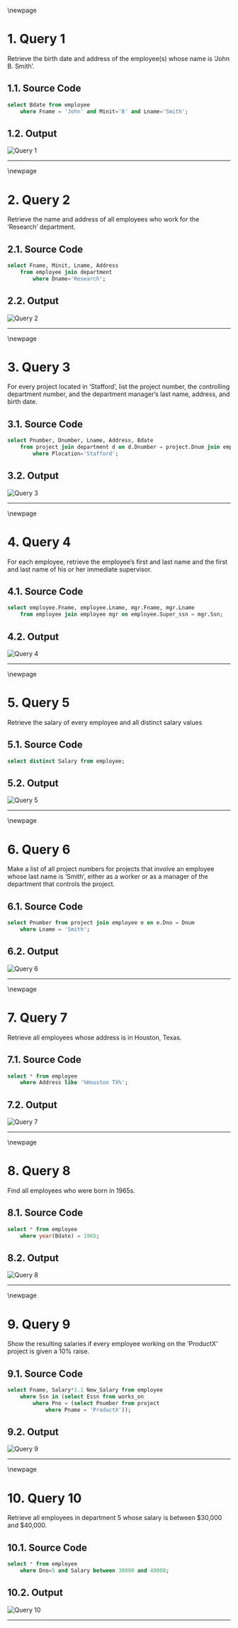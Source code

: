 \newpage

# 1. Query 1
Retrieve the birth date and address of the employee(s) whose name is ‘John B. Smith’. 

## 1.1. Source Code
```sql
select Bdate from employee
    where Fname = 'John' and Minit='B' and Lname='Smith';
```

## 1.2. Output
![Query 1](s1.png)

---

\newpage
 
# 2. Query 2
Retrieve the name and address of all employees who work for the ‘Research’ department. 

## 2.1. Source Code
```sql
select Fname, Minit, Lname, Address
    from employee join department
        where Dname='Research';
```

## 2.2. Output
![Query 2](s2.png)

---

\newpage
 
# 3. Query 3
For every project located in ‘Stafford’, list the project number, the controlling department number, and the department manager’s last name, address, and birth date.	 

## 3.1. Source Code
```sql
select Pnumber, Dnumber, Lname, Address, Bdate
    from project join department d on d.Dnumber = project.Dnum join employee e on e.Ssn = d.Mgr_ssn
        where Plocation='Stafford';
```

## 3.2. Output
![Query 3](s3.png)

---

\newpage
 
# 4. Query 4
For each employee, retrieve the employee’s first and last name and the first and last name of his or her immediate supervisor. 

## 4.1. Source Code
```sql
select employee.Fname, employee.Lname, mgr.Fname, mgr.Lname
    from employee join employee mgr on employee.Super_ssn = mgr.Ssn;
```

## 4.2. Output
![Query 4](s4.png)

---

\newpage
 
# 5. Query 5
Retrieve the salary of every employee and all distinct salary values 

## 5.1. Source Code
```sql
select distinct Salary from employee;
```

## 5.2. Output
![Query 5](s5.png)

---

\newpage
 
# 6. Query 6
Make a list of all project numbers for projects that involve an employee whose last name is ‘Smith’, either as a worker or as a manager of the department that controls the project. 

## 6.1. Source Code
```sql
select Pnumber from project join employee e on e.Dno = Dnum
    where Lname = 'Smith';
```

## 6.2. Output
![Query 6](s6.png)

---

\newpage
 
# 7. Query 7
Retrieve all employees whose address is in Houston, Texas. 

## 7.1. Source Code
```sql
select * from employee
    where Address like '%Houston TX%';
```

## 7.2. Output
![Query 7](s7.png)

---

\newpage
 
# 8. Query 8
Find all employees who were born in 1965s. 

## 8.1. Source Code
```sql
select * from employee
    where year(Bdate) = 1965;
```

## 8.2. Output
![Query 8](s8.png)

---

\newpage
 
# 9. Query 9
Show the resulting salaries if every employee working on the ‘ProductX’ project is given a 10% raise. 

## 9.1. Source Code
```sql
select Fname, Salary*1.1 New_Salary from employee
    where Ssn in (select Essn from works_on
        where Pno = (select Pnumber from project
            where Pname = 'ProductX'));
```

## 9.2. Output
![Query 9](s9.png)

---

\newpage
 
# 10. Query 10
Retrieve all employees in department 5 whose salary is between $30,000 and $40,000. 

## 10.1. Source Code
```sql
select * from employee
    where Dno=5 and Salary between 30000 and 40000;
```

## 10.2. Output
![Query 10](s10.png)

---